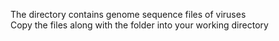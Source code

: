 The directory contains genome sequence files of viruses<br>
Copy the files along with the folder into your working directory<br>
